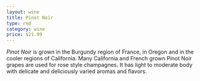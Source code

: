 ```yaml
---
layout: wine
title: Pinot Noir
type: red
category: wine
price: $21.99
---
```


*Pinot Noir* is grown in the Burgundy region of France, in Oregon and in the cooler regions of California. Many California and French grown Pinot Noir grapes are used for rose style champagnes. It has light to moderate body with delicate and deliciously varied aromas and flavors.

